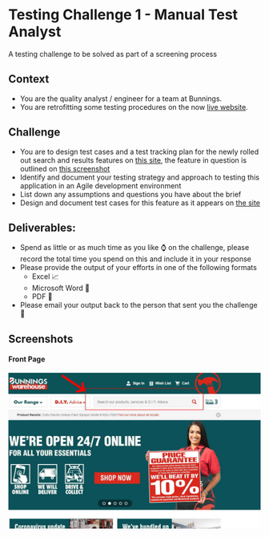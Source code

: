 # Testing Challenge 1 - Manual Test Analyst 
A testing  challenge to be solved as part of a screening process

## Context
- You are the quality analyst / engineer for a team at Bunnings.
- You are retrofitting some testing procedures on the now [live website](https://www.bunnings.com.au/).



## Challenge
- You are to design test cases and a test tracking plan for the newly rolled out search and results features on [this site](https://www.bunnings.com.au/), the feature in question is outlined on [this screenshot](#front-page)
- Identify and document your testing strategy and approach to testing this application in an Agile development environment
- List down any assumptions and questions you have about the brief
- Design and document test cases for this feature as it appears on [the site](https://www.bunnings.com.au/)

## Deliverables:
- Spend as little or as much time as you like :watch: on the challenge, please record the total time you spend on this and include it in your response
- Please provide the output of your efforts in one of the following formats
  - Excel :chart_with_upwards_trend:
  - Microsoft Word :memo:
  - PDF :scroll:
- Please email your output back to the person that sent you the challenge :e-mail:

## Screenshots
#### Front Page
![Front Page](/images/website-front-page.jpg "front page")


